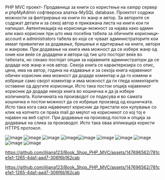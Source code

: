 PHP MVC проект- Продавница за книги со користење  на xampp сервер и phpMyAdmin софтверска алатка-MySQL database.
Проектот содржи можности за филтрирање на книги по жанр и автор. За авторите се содржат детали и за секој автор 
е прикажана листа на книги кои ги напишал. Автентикација на корисници-можност за најава како админ или како корисник 
при што има посебна табела за обичните корисници-account и administrators табела во која се чуваат администраторите кои
имаат привилегии за додавање, бришење и едитирање на книги, автори и жанрови. При додавање на книга има можност да 
се избере жанр од оние кои веќе се додадени и автори од тие што постојат веќе во табелата, но секако постојат опции 
за најавените администратори да се додаде нов жанр и нов автор. Секоја книга се карактеризира со опис, цена, има на автор, 
година на издавање и за секоја книга најавениот обичен корисник има можност да додаде коментар и да го измени и избрише 
само својот коментар и има можност да ги гледа коментарите оставени од другите корисници. Исто така постои опција најавениот
корисник да додаде некоја книга во кошничка и да ја избере количината. Количината на производот се подесува и во 
самата кошничка и постои можност да се избрише производ од кошничката. Исто така кога сака најавениот корисник да 
пристапи кон купување со клик на копчето се праќа mail до мејлот на корисникот со кој тој е најавен на веб сајтот.
При додавање на производ постои и опција за додавање на слика за производот. Исто така оваа апликација користи HTTPS
протокол.


![image](https://github.com/ilijana123/Book_Shop_PHP_MVC/assets/147696562/cdddfd11-32e8-4029-a715-f57d6393f089)
![image](https://github.com/ilijana123/Book_Shop_PHP_MVC/assets/147696562/cdddfd11-32e8-4029-a715-f57d6393f089)
![image](https://github.com/ilijana123/Book_Shop_PHP_MVC/assets/147696562/5973c144-a648-4f31-9a52-e4262f8d7947)
![image](https://github.com/ilijana123/Book_Shop_PHP_MVC/assets/147696562/5973c144-a648-4f31-9a52-e4262f8d7947)![image](https://github.com/ilijana123/Book_Shop_PHP_MVC/assets/147696562/477f3132-48d7-47a1-b8f2-1db9d1d53b3c)
![image](https://github.com/ilijana123/Book_Shop_PHP_MVC/assets/147696562/32e34b60-5e57-4a3a-87d7-75e53b9b91ae)
![image](https://github.com/ilijana123/Book_Shop_PHP_MVC/assets/147696562/32e34b60-5e57-4a3a-87d7-75e53b9b91ae)
![image](https://github.com/ilijana123/Book_Shop_PHP_MVC/assets/147696562/477f3132-48d7-47a1-b8f2-1db9d1d53b3c)
![image](https://github.com/ilijana123/Book_Shop_PHP_MVC/assets/147696562/27e14177-3f32-4fef-a97f-59baf5d78ff5)
![image](https://github.com/ilijana123/Book_Shop_PHP_MVC/assets/147696562/27e14177-3f32-4fef-a97f-59baf5d78ff5)




https://github.com/ilijana123/Book_Shop_PHP_MVC/assets/147696562/781ce1e1-1265-4da1-aad7-306f6b162cab



https://github.com/ilijana123/Book_Shop_PHP_MVC/assets/147696562/781ce1e1-1265-4da1-aad7-306f6b162cab


